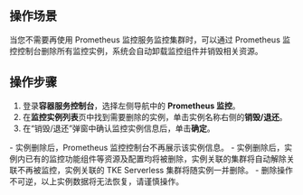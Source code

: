## 操作场景

当您不需要再使用 Prometheus 监控服务监控集群时，可以通过 Prometheus 监控控制台删除所有监控实例，系统会自动卸载监控组件并销毁相关资源。



## 操作步骤

1. 登录**容器服务控制台**，选择左侧导航中的 **Prometheus 监控**。
2. 在**监控实例列表**页中找到需要删除的实例，单击实例名称右侧的**销毁/退还**。
3. 在“销毁/退还”弹窗中确认监控实例信息后，单击**确定**。
<dx-alert infotype="explain" title=" ">
- 实例删除后，Prometheus 监控控制台不再展示该实例信息。
- 实例删除后，实例内已有的监控功能组件等资源及配置均将被删除，实例关联的集群将自动解除关联不再被监控，实例关联的 TKE Serverless 集群将随实例一并删除。
- 删除操作不可逆，以上实例数据将无法恢复，请谨慎操作。
</dx-alert>



